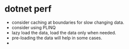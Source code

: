 # dotnet perf
- consider caching at boundaries for slow changing data.
- consider using PLINQ
- lazy load the data, load the data only when needed.
- pre-loading the data will help in some cases.
- 